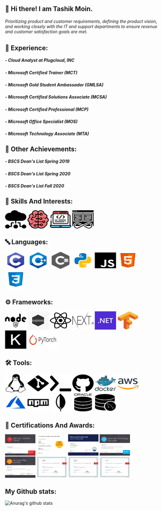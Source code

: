 ## 👋 Hi there! I am Tashik Moin. 
 <div>
      <h6>
            Prioritizing product and customer requirements, defining the product vision, and working closely 
            with the IT and support departments to ensure revenue and customer satisfaction goals are met.
      </h6>
 </div>

     
## 🏫 Experience:
<div>
<h5> - Cloud Analyst at Plugcloud, INC </h5>
<h5> - Microsoft Certified Trainer (MCT) </h5>
<h5> - Microsoft Gold Student Ambassador (GMLSA) </h5>
 <h5> - Microsoft Certified Solutions Associate (MCSA) </h5>
<h5> - Microsoft Certified Professional (MCP) </h5>
<h5> - Microsoft Office Specialist (MOS) </h5>
<h5> - Microsoft Technology Associate (MTA) </h5>
</div>


## 🏫 Other Achievements:
<div>
<h5> - BSCS Dean's List Spring 2019 </h5>
<h5> - BSCS Dean's List Spring 2020 </h5>
<h5> - BSCS Dean's List Fall 2020 </h5>
</div>
      

## 🚀 Skills And Interests:
<div>
<img src="img/CC.svg" height="60" width="70px">
<img src="img/AI.svg" height="60" width="70px">
<img src="img/WD.svg" height="60" width="70px">
<img src="img/DO.svg" height="60" width="70px">
</div>

## 🔤 Languages:

<div>
<img src="img/C.webp" height="60" width="70px">
<img src="img/C++.png" height="60" width="70px">
<img src="img/CS.png" height="60" width="70px">
<img src="img/Python.png" height="60" width="70px">
<img src="img/JS.svg" height="60" width="70px">
<img src="img/HTML.png" height="60" width="70px">
<img src="img/CSS.png" height="60" width="70px">
</div>


## :gear: Frameworks:

<div>
<img src="img/node.svg" height="60" width="70px">
<img src="img/express.png" height="60" width="70px">
<img src="img/react.svg" height="60" width="70px">
<img src="img/next.png" height="60" width="70px">
<img src="img/.NET.png" height="60" width="70px">
 <img src="img/tensorflow.svg" height="60" width="70px">
 <img src="img/keras.svg" height="60" width="70px">
 <img src="img/pytorch.svg" height="60" width="100px">
</div>

## 🛠 Tools:

<div>
<img src="img/Linux.svg" height="60" width="70px">
<img src="img/git.svg" height="60" width="70px">
<img src="img/bash.svg" height="60" width="70px">
<img src="img/github.svg" height="60" width="70px">
<img src="img/docker.webp" height="60" width="70px">
<img src="img/AWS.png" height="60" width="70px">
<img src="img/azure.png" height="60" width="70px">
<img src="img/npm.svg" height="60" width="70px">
<img src="img/mongodb.png" height="60" width="70px">
<img src="img/oracle.png" height="60" width="70px">
<img src="img/mysql.png" height="60" width="70px">
</div>


## 📖 Certifications And Awards:

<div>
<img src="img/Cer1.png" style="zoom: 100%;" height="70" width="100px">
<img src="img/Cer2.png" style="zoom: 100%;" height="70" width="100px">
<img src="img/Cer3.png" style="zoom: 100%;" height="70" width="100px">
<img src="img/Cer4.png" style="zoom: 100%;" height="70" width="100px">
<img src="img/Cer5.png" style="zoom: 100%;" height="70" width="100px">
<img src="img/Cer6.png" style="zoom: 100%;" height="70" width="100px">
<img src="img/Cer7.png" style="zoom: 100%;" height="70" width="100px">
<img src="img/Cer8.png" style="zoom: 100%;" height="70" width="100px">
</div>

## My Github stats:

![Anurag's github stats](https://github-readme-stats.vercel.app/api?username=tashikmoin)
